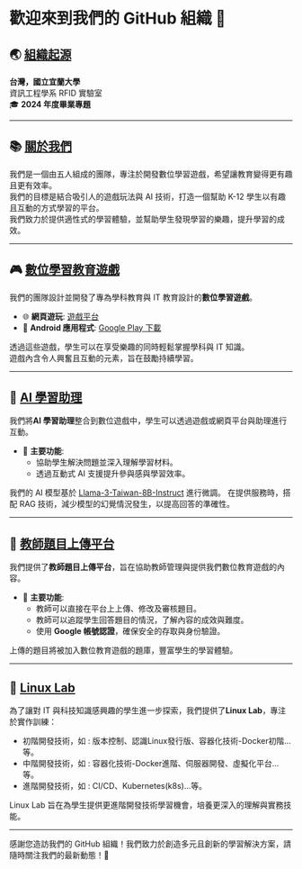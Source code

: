# 歡迎來到我們的 GitHub 組織 👋

## 🌏 [組織起源](https://csie.niu.edu.tw/index.php)
**台灣，國立宜蘭大學**  
資訊工程學系 RFID 實驗室  
🎓 **2024 年度畢業專題**

---

## 📚 [關於我們](http://k12edu.us.kg)
我們是一個由五人組成的團隊，專注於開發數位學習遊戲，希望讓教育變得更有趣且更有效率。  
我們的目標是結合吸引人的遊戲玩法與 AI 技術，打造一個幫助 K-12 學生以有趣且互動的方式學習的平台。  
我們致力於提供適性式的學習體驗，並幫助學生發現學習的樂趣，提升學習的成效。

---

## 🎮 [數位學習教育遊戲](https://game.k12edu.us.kg)
我們的團隊設計並開發了專為學科教育與 IT 教育設計的**數位學習遊戲**。  

- 🌐 **網頁遊玩**: [遊戲平台](https://game.k12edu.us.kg)  
- 📱 **Android 應用程式**: [Google Play 下載](https://play.google.com/)  

透過這些遊戲，學生可以在享受樂趣的同時輕鬆掌握學科與 IT 知識。  
遊戲內含令人興奮且互動的元素，旨在鼓勵持續學習。

---

## 🤖 [AI 學習助理](https://ai-web.k12edu.us.kg/)
我們將**AI 學習助理**整合到數位遊戲中，學生可以透過遊戲或網頁平台與助理進行互動。  

- 🌟 **主要功能**:  
  - 協助學生解決問題並深入理解學習材料。  
  - 透過互動式 AI 支援提升參與感與學習效率。  

我們的 AI 模型基於 [Llama-3-Taiwan-8B-Instruct](https://huggingface.co/yentinglin/Llama-3-Taiwan-8B-Instruct) 進行微調。
在提供服務時，搭配 RAG 技術，減少模型的幻覺情況發生，以提高回答的準確性。

---

## 📝 [教師題目上傳平台](https://teacher.k12edu.us.kg/)
我們提供了**教師題目上傳平台**，旨在協助教師管理與提供我們數位教育遊戲的內容。  

- 🌟 **主要功能**:  
  - 教師可以直接在平台上上傳、修改及審核題目。  
  - 教師可以追蹤學生回答題目的情況，了解內容的成效與難度。  
  - 使用 **Google 帳號認證**，確保安全的存取與身份驗證。  

上傳的題目將被加入數位教育遊戲的題庫，豐富學生的學習體驗。  

---

## 🐧 [Linux Lab](https://linux-lab.k12edu.us.kg/#/)
為了讓對 IT 與科技知識感興趣的學生進一步探索，我們提供了**Linux Lab**，專注於實作訓練：  

- 初階開發技術，如 : 版本控制、認識Linux發行版、容器化技術-Docker初階...等。 
- 中階開發技術，如 : 容器化技術-Docker進階、伺服器開發、虛擬化平台...等。
- 進階開發技術，如 : CI/CD、Kubernetes(k8s)...等。

Linux Lab 旨在為學生提供更進階開發技術學習機會，培養更深入的理解與實務技能。  

---

感謝您造訪我們的 GitHub 組織！我們致力於創造多元且創新的學習解決方案，請隨時關注我們的最新動態！🚀
